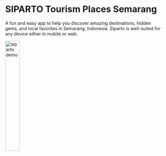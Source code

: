 # SIPARTO Tourism Places Semarang

A fun and easy app to help you discover amazing destinations, hidden gems, and local favorites in Semarang, Indonesia. Siparto is well-suited for any device either in mobile or web.

<p>
    <img src="siparto.gif" width="30%" alt="siparto demo">
</p>
